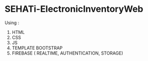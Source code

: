 # SEHATi-ElectronicInventoryWeb

Using :
  1. HTML
  2. CSS
  3. JS
  4. TEMPLATE BOOTSTRAP
  5. FIREBASE ( REALTIME, AUTHENTICATION, STORAGE)
